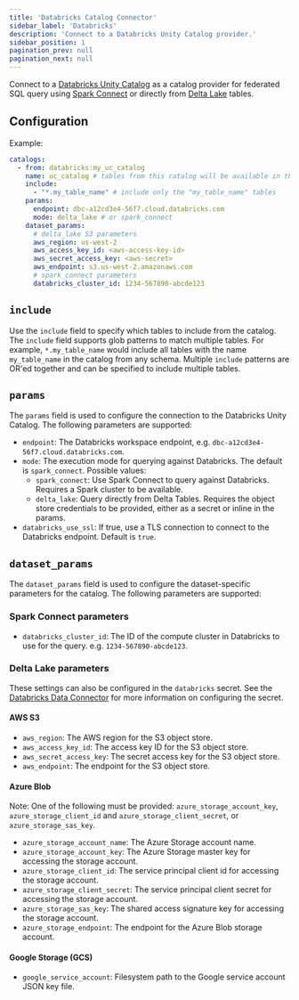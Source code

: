 ```yaml
---
title: 'Databricks Catalog Connector'
sidebar_label: 'Databricks'
description: 'Connect to a Databricks Unity Catalog provider.'
sidebar_position: 1
pagination_prev: null
pagination_next: null
---
```


Connect to a [Databricks Unity Catalog](https://www.databricks.com/product/unity-catalog) as a catalog provider for federated SQL query using [Spark Connect](https://www.databricks.com/blog/2022/07/07/introducing-spark-connect-the-power-of-apache-spark-everywhere.html) or directly from [Delta Lake](https://delta.io/) tables.

## Configuration

Example:
```yaml
catalogs:
  - from: databricks:my_uc_catalog
    name: uc_catalog # tables from this catalog will be available in the "uc_catalog" schema in Spice
    include:
      - "*.my_table_name" # include only the "my_table_name" tables
    params:
      endpoint: dbc-a12cd3e4-56f7.cloud.databricks.com
      mode: delta_lake # or spark_connect
    dataset_params:
      # delta_lake S3 parameters
      aws_region: us-west-2
      aws_access_key_id: <aws-access-key-id>
      aws_secret_access_key: <aws-secret>
      aws_endpoint: s3.us-west-2.amazonaws.com
      # spark_connect parameters
      databricks_cluster_id: 1234-567890-abcde123
```

## `include`
Use the `include` field to specify which tables to include from the catalog. The `include` field supports glob patterns to match multiple tables. For example, `*.my_table_name` would include all tables with the name `my_table_name` in the catalog from any schema. Multiple `include` patterns are OR'ed together and can be specified to include multiple tables.

## `params`
The `params` field is used to configure the connection to the Databricks Unity Catalog. The following parameters are supported:

- `endpoint`: The Databricks workspace endpoint, e.g. `dbc-a12cd3e4-56f7.cloud.databricks.com`.
- `mode`: The execution mode for querying against Databricks. The default is `spark_connect`. Possible values:
  - `spark_connect`: Use Spark Connect to query against Databricks. Requires a Spark cluster to be available.
  - `delta_lake`: Query directly from Delta Tables. Requires the object store credentials to be provided, either as a secret or inline in the params.
- `databricks_use_ssl`: If true, use a TLS connection to connect to the Databricks endpoint. Default is `true`.

## `dataset_params`
The `dataset_params` field is used to configure the dataset-specific parameters for the catalog. The following parameters are supported:

### Spark Connect parameters
- `databricks_cluster_id`: The ID of the compute cluster in Databricks to use for the query. e.g. `1234-567890-abcde123`.

### Delta Lake parameters
These settings can also be configured in the `databricks` secret. See the [Databricks Data Connector](/components/data-connectors/databricks.md) for more information on configuring the secret.

#### AWS S3

- `aws_region`: The AWS region for the S3 object store.
- `aws_access_key_id`: The access key ID for the S3 object store.
- `aws_secret_access_key`: The secret access key for the S3 object store.
- `aws_endpoint`: The endpoint for the S3 object store.

#### Azure Blob
Note: One of the following must be provided: `azure_storage_account_key`, `azure_storage_client_id` and `azure_storage_client_secret`, or `azure_storage_sas_key`.

- `azure_storage_account_name`: The Azure Storage account name.
- `azure_storage_account_key`: The Azure Storage master key for accessing the storage account.
- `azure_storage_client_id`: The service principal client id for accessing the storage account.
- `azure_storage_client_secret`: The service principal client secret for accessing the storage account.
- `azure_storage_sas_key`: The shared access signature key for accessing the storage account.
- `azure_storage_endpoint`: The endpoint for the Azure Blob storage account.

#### Google Storage (GCS)

- `google_service_account`: Filesystem path to the Google service account JSON key file.